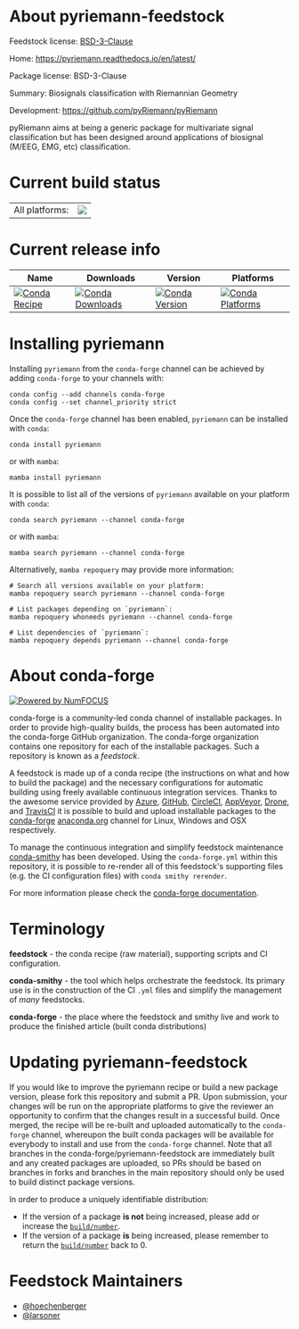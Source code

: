 About pyriemann-feedstock
=========================

Feedstock license: [BSD-3-Clause](https://github.com/conda-forge/pyriemann-feedstock/blob/main/LICENSE.txt)

Home: https://pyriemann.readthedocs.io/en/latest/

Package license: BSD-3-Clause

Summary: Biosignals classification with Riemannian Geometry

Development: https://github.com/pyRiemann/pyRiemann

pyRiemann aims at being a generic package for multivariate signal
classification but has been designed around applications of biosignal
(M/EEG, EMG, etc) classification.


Current build status
====================


<table><tr><td>All platforms:</td>
    <td>
      <a href="https://dev.azure.com/conda-forge/feedstock-builds/_build/latest?definitionId=16380&branchName=main">
        <img src="https://dev.azure.com/conda-forge/feedstock-builds/_apis/build/status/pyriemann-feedstock?branchName=main">
      </a>
    </td>
  </tr>
</table>

Current release info
====================

| Name | Downloads | Version | Platforms |
| --- | --- | --- | --- |
| [![Conda Recipe](https://img.shields.io/badge/recipe-pyriemann-green.svg)](https://anaconda.org/conda-forge/pyriemann) | [![Conda Downloads](https://img.shields.io/conda/dn/conda-forge/pyriemann.svg)](https://anaconda.org/conda-forge/pyriemann) | [![Conda Version](https://img.shields.io/conda/vn/conda-forge/pyriemann.svg)](https://anaconda.org/conda-forge/pyriemann) | [![Conda Platforms](https://img.shields.io/conda/pn/conda-forge/pyriemann.svg)](https://anaconda.org/conda-forge/pyriemann) |

Installing pyriemann
====================

Installing `pyriemann` from the `conda-forge` channel can be achieved by adding `conda-forge` to your channels with:

```
conda config --add channels conda-forge
conda config --set channel_priority strict
```

Once the `conda-forge` channel has been enabled, `pyriemann` can be installed with `conda`:

```
conda install pyriemann
```

or with `mamba`:

```
mamba install pyriemann
```

It is possible to list all of the versions of `pyriemann` available on your platform with `conda`:

```
conda search pyriemann --channel conda-forge
```

or with `mamba`:

```
mamba search pyriemann --channel conda-forge
```

Alternatively, `mamba repoquery` may provide more information:

```
# Search all versions available on your platform:
mamba repoquery search pyriemann --channel conda-forge

# List packages depending on `pyriemann`:
mamba repoquery whoneeds pyriemann --channel conda-forge

# List dependencies of `pyriemann`:
mamba repoquery depends pyriemann --channel conda-forge
```


About conda-forge
=================

[![Powered by
NumFOCUS](https://img.shields.io/badge/powered%20by-NumFOCUS-orange.svg?style=flat&colorA=E1523D&colorB=007D8A)](https://numfocus.org)

conda-forge is a community-led conda channel of installable packages.
In order to provide high-quality builds, the process has been automated into the
conda-forge GitHub organization. The conda-forge organization contains one repository
for each of the installable packages. Such a repository is known as a *feedstock*.

A feedstock is made up of a conda recipe (the instructions on what and how to build
the package) and the necessary configurations for automatic building using freely
available continuous integration services. Thanks to the awesome service provided by
[Azure](https://azure.microsoft.com/en-us/services/devops/), [GitHub](https://github.com/),
[CircleCI](https://circleci.com/), [AppVeyor](https://www.appveyor.com/),
[Drone](https://cloud.drone.io/welcome), and [TravisCI](https://travis-ci.com/)
it is possible to build and upload installable packages to the
[conda-forge](https://anaconda.org/conda-forge) [anaconda.org](https://anaconda.org/)
channel for Linux, Windows and OSX respectively.

To manage the continuous integration and simplify feedstock maintenance
[conda-smithy](https://github.com/conda-forge/conda-smithy) has been developed.
Using the ``conda-forge.yml`` within this repository, it is possible to re-render all of
this feedstock's supporting files (e.g. the CI configuration files) with ``conda smithy rerender``.

For more information please check the [conda-forge documentation](https://conda-forge.org/docs/).

Terminology
===========

**feedstock** - the conda recipe (raw material), supporting scripts and CI configuration.

**conda-smithy** - the tool which helps orchestrate the feedstock.
                   Its primary use is in the construction of the CI ``.yml`` files
                   and simplify the management of *many* feedstocks.

**conda-forge** - the place where the feedstock and smithy live and work to
                  produce the finished article (built conda distributions)


Updating pyriemann-feedstock
============================

If you would like to improve the pyriemann recipe or build a new
package version, please fork this repository and submit a PR. Upon submission,
your changes will be run on the appropriate platforms to give the reviewer an
opportunity to confirm that the changes result in a successful build. Once
merged, the recipe will be re-built and uploaded automatically to the
`conda-forge` channel, whereupon the built conda packages will be available for
everybody to install and use from the `conda-forge` channel.
Note that all branches in the conda-forge/pyriemann-feedstock are
immediately built and any created packages are uploaded, so PRs should be based
on branches in forks and branches in the main repository should only be used to
build distinct package versions.

In order to produce a uniquely identifiable distribution:
 * If the version of a package **is not** being increased, please add or increase
   the [``build/number``](https://docs.conda.io/projects/conda-build/en/latest/resources/define-metadata.html#build-number-and-string).
 * If the version of a package **is** being increased, please remember to return
   the [``build/number``](https://docs.conda.io/projects/conda-build/en/latest/resources/define-metadata.html#build-number-and-string)
   back to 0.

Feedstock Maintainers
=====================

* [@hoechenberger](https://github.com/hoechenberger/)
* [@larsoner](https://github.com/larsoner/)

